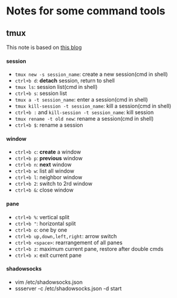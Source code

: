 # Notes for some command tools
## tmux
This note is based on [this blog](https://www.cnblogs.com/wangqiguo/p/8905081.html)
#### session
* `tmux new -s session_name`: create a new session(cmd in shell)
* `ctrl+b d`: **detach** session, return to shell
* `tmux ls`: session list(cmd in shell)
* `ctrl+b s`: session list
* `tmux a -t session_name`: enter a session(cmd in shell)
* `tmux kill-session -t session_name`: kill a session(cmd in shell)
* `ctrl+b :` and `kill-session -t session_name`: kill session
* `tmux rename -t old new`: rename a session(cmd in shell)
* `ctrl+b $`: rename a session
 
#### window
* `ctrl+b c`: **create** a window
* `ctrl+b p`: **previous**  window
* `ctrl+b n`: **next** window
* `ctrl+b w`: list all window
* `ctrl+b l`: neighbor window
* `ctrl+b 2`: switch to 2rd window
* `ctrl+b &`: close window

#### pane
* `ctrl+b %`: vertical split
* `ctrl+b "`: horizontal split
* `ctrl+b o`: one by one
* `ctrl+b up,down,left,right`: arrow switch
* `ctrl+b <space>`: rearrangement of all panes
* `ctrl+b z`: maximum current pane, restore after double cmds
* `ctrl+b x`: exit current pane

#### shadowsocks
* vim /etc/shadowsocks.json
* ssserver -c /etc/shadowsocks.json -d start 
